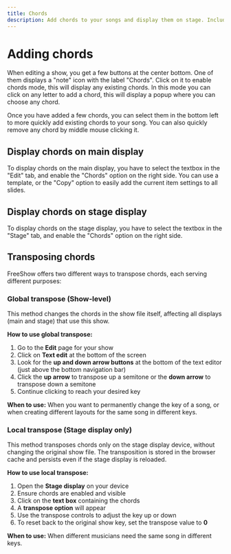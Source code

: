 ```yaml
---
title: Chords
description: Add chords to your songs and display them on stage. Includes global and local transposing to different keys.
---
```


# Adding chords

When editing a show, you get a few buttons at the center bottom. One of them displays a "note" icon with the label "Chords". Click on it to enable chords mode, this will display any existing chords. In this mode you can click on any letter to add a chord, this will display a popup where you can choose any chord.

Once you have added a few chords, you can select them in the bottom left to more quickly add existing chords to your song. You can also quickly remove any chord by middle mouse clicking it.

## Display chords on main display

To display chords on the main display, you have to select the textbox in the "Edit" tab, and enable the "Chords" option on the right side. You can use a template, or the "Copy" option to easily add the current item settings to all slides.

## Display chords on stage display

To display chords on the stage display, you have to select the textbox in the "Stage" tab, and enable the "Chords" option on the right side.

## Transposing chords

FreeShow offers two different ways to transpose chords, each serving different purposes:

### Global transpose (Show-level)

This method changes the chords in the show file itself, affecting all displays (main and stage) that use this show.

**How to use global transpose:**

1. Go to the **Edit** page for your show
2. Click on **Text edit** at the bottom of the screen
3. Look for the **up and down arrow buttons** at the bottom of the text editor (just above the bottom navigation bar)
4. Click the **up arrow** to transpose up a semitone or the **down arrow** to transpose down a semitone
5. Continue clicking to reach your desired key

**When to use:** When you want to permanently change the key of a song, or when creating different layouts for the same song in different keys.

### Local transpose (Stage display only)

This method transposes chords only on the stage display device, without changing the original show file. The transposition is stored in the browser cache and persists even if the stage display is reloaded.

**How to use local transpose:**

1. Open the **Stage display** on your device
2. Ensure chords are enabled and visible
3. Click on the **text box** containing the chords
4. A **transpose option** will appear
5. Use the transpose controls to adjust the key up or down
6. To reset back to the original show key, set the transpose value to **0**

**When to use:** When different musicians need the same song in different keys.


